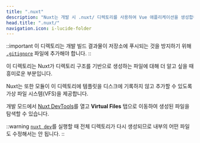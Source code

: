 ```yaml
---
title: ".nuxt"
description: "Nuxt는 개발 시 .nuxt/ 디렉토리를 사용하여 Vue 애플리케이션을 생성합니다."
head.title: ".nuxt/"
navigation.icon: i-lucide-folder
---
```


::important
이 디렉토리는 개발 빌드 결과물이 저장소에 푸시되는 것을 방지하기 위해 [`.gitignore`](/docs/guide/directory-structure/gitignore) 파일에 추가해야 합니다.
::

이 디렉토리는 Nuxt가 디렉토리 구조를 기반으로 생성하는 파일에 대해 더 알고 싶을 때 흥미로운 부분입니다.

Nuxt는 또한 모듈이 이 디렉토리에 템플릿을 디스크에 기록하지 않고 추가할 수 있도록 가상 파일 시스템(VFS)을 제공합니다.

개발 모드에서 [Nuxt DevTools](https://devtools.nuxt.com)를 열고 **Virtual Files** 탭으로 이동하여 생성된 파일을 탐색할 수 있습니다.

::warning
[`nuxt dev`](/docs/api/commands/dev)를 실행할 때 전체 디렉토리가 다시 생성되므로 내부의 어떤 파일도 수정해서는 안 됩니다.
::
